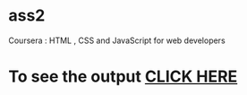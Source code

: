 # ass2
Coursera : HTML , CSS and JavaScript for web developers
# To see the output [CLICK HERE](https://Rathimeenamanimaran.github.io/ass2/index.html)
